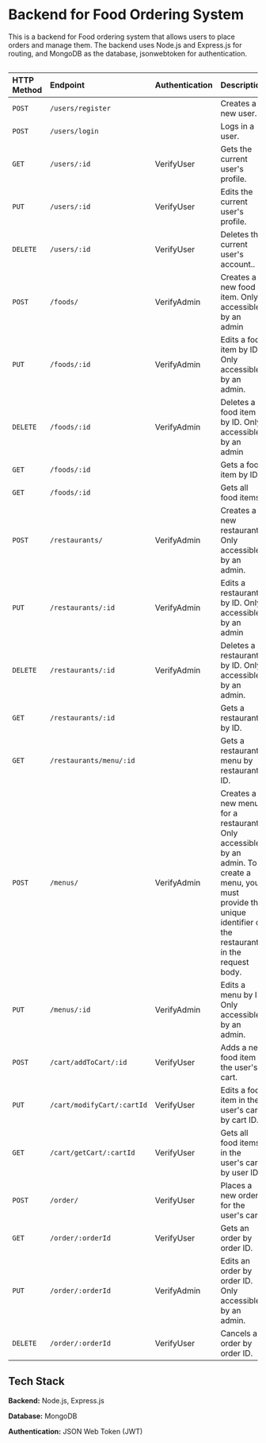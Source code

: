 
# Backend for Food Ordering System

This is a backend for Food ordering system that allows users to place orders and manage them. The backend uses Node.js and Express.js for routing, and MongoDB as the database, jsonwebtoken for authentication.





```http
```

|HTTP Method| Endpoint    | Authentication    |Description|
| :-------- | :------- | :------------------------- |:----------|
| `POST` | `/users/register` |  |  Creates a new user. |
| `POST` | `/users/login` |  |  Logs in a user.          |
| `GET` | `/users/:id` | VerifyUser | Gets the current user's profile.          |
| `PUT` | `/users/:id` |	VerifyUser  |  Edits the current user's profile.     |
| `DELETE` | `/users/:id` |VerifyUser | Deletes the current user's account.. |
| `POST` | `/foods/` | VerifyAdmin | Creates a new food item. Only accessible by an admin         |
| `PUT` | `/foods/:id` | 	VerifyAdmin | Edits a food item by ID. Only accessible by an admin.  |
| `DELETE`| `/foods/:id` | 	VerifyAdmin |  	Deletes a food item by ID. Only accessible by an admin  |
| `GET` | `/foods/:id` |  |  	Gets a food item by ID.    |
| `GET` | `/foods/:id` |  |  	Gets all food items.  |
| `POST` | `/restaurants/` | VerifyAdmin | Creates a new restaurant. Only accessible by an admin.|
| `PUT` | `/restaurants/:id` | 	VerifyAdmin	 |	Edits a restaurant by ID. Only accessible by an admin     |
| `DELETE` | `/restaurants/:id` | VerifyAdmin |Deletes a restaurant by ID. Only accessible by an admin.  |
| `GET` | `/restaurants/:id` |  | 	Gets a restaurant by ID. |
| `GET` | `/restaurants/menu/:id` | | Gets a restaurant's menu by restaurant ID. |
| `POST` | `/menus/` | VerifyAdmin |  Creates a new menu for a restaurant. Only accessible by an admin. To create a menu, you must provide the unique identifier of the restaurant in the request body. |
| `PUT` | `/menus/:id` | VerifyAdmin | Edits a menu by ID. Only accessible by an admin.|
| `POST` | `/cart/addToCart/:id` | VerifyUser | Adds a new food item to the user's cart.  |
| `PUT` |`/cart/modifyCart/:cartId` | 	VerifyUser | Edits a food item in the user's cart by cart ID.  |
| `GET` | `/cart/getCart/:cartId` | VerifyUser | 	Gets all food items in the user's cart by user ID.   |
| `POST	` | `/order/` | VerifyUser |  Places a new order for the user's cart.|
| `GET` | `/order/:orderId` | VerifyUser |  Gets an order by order ID. |
| `PUT` |`/order/:orderId` | VerifyAdmin| Edits an order by order ID. Only accessible by an admin. |
| `DELETE` | `/order/:orderId` | VerifyUser | Cancels an order by order ID. |



## Tech Stack

**Backend:** Node.js, Express.js

**Database:** MongoDB

**Authentication:**  JSON Web Token (JWT)


